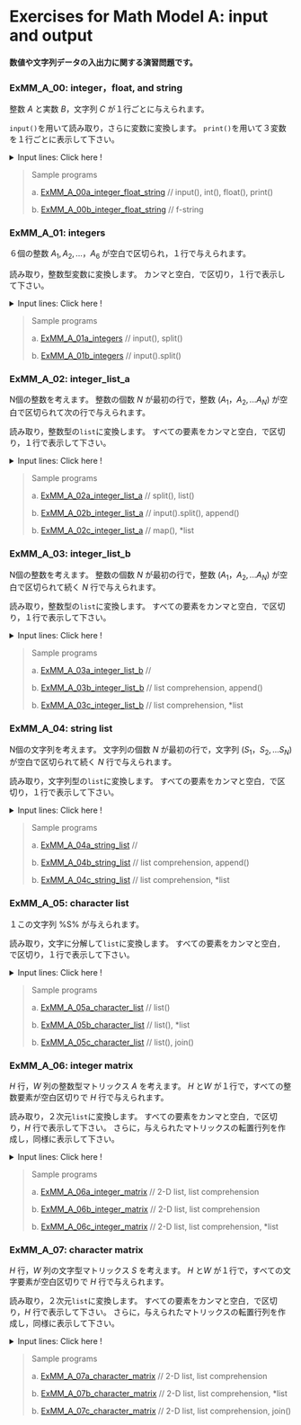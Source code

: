 # **Exercises for Math Model A: input and output**
#### 数値や文字列データの入出力に関する演習問題です。

### ExMM_A_00: integer，float, and string
整数 $A$ と実数 $B$，文字列 $C$ が１行ごとに与えられます。

`input()`を用いて読み取り，さらに変数に変換します。 
`print()`を用いて３変数を１行ごとに表示して下さい。

<details>
<summary>Input lines: Click here !</summary>

``` python
A
B
C

[Case a]  Copy the following sentences to 'execution window'
12345
123.45
abcde

[Case b]  Copy the following sentences to 'execution window'
1234500000
0.00012345
abc de

```
注: プログラム実行後に張り付けて下さい。

</details>


>Sample programs
>
> a. [ExMM_A_00a_integer_float_string](https://github.com/GMPythonGitHub/GMPythonExMathModel/blob/main/ExMathModel_A_Input_and_Output/ExMM_A_00a_integer_float_string.py)
>    //  input(), int(), float(), print()
> 
> b. [ExMM_A_00b_integer_float_string](https://github.com/GMPythonGitHub/GMPythonExMathModel/blob/main/ExMathModel_A_Input_and_Output/ExMM_A_00b_integer_float_string.py)
>    // f-string 


### ExMM_A_01: integers
６個の整数 $A_1, A_2, ...，A_6$ が空白で区切られ，１行で与えられます。

読み取り，整数型変数に変換します。 
カンマと空白`, `で区切り，１行で表示して下さい。

<details>
<summary>Input lines: Click here !</summary>

``` python
A1 A2 A3 A4 A5 A6

[Case a]
4 5 3 0 2 1 

[Case b]
100 130 110 140 150 120

```
注: プログラム実行後に張り付けて下さい。

</details>

>Sample programs
>
> a. [ExMM_A_01a_integers](https://github.com/GMPythonGitHub/GMPythonExMathModel/blob/main/ExMathModel_A_Input_and_Output/ExMM_A_01a_integers.py)
>    //  input(), split()
> 
> b. [ExMM_A_01b_integers](https://github.com/GMPythonGitHub/GMPythonExMathModel/blob/main/ExMathModel_A_Input_and_Output/ExMM_A_01b_integers.py)
>    //  input().split() 


### ExMM_A_02: integer_list_a
N個の整数を考えます。
整数の個数 $N$ が最初の行で，整数 $(A_1，A_2, ... A_N)$ が空白で区切られて次の行で与えられます。

読み取り，整数型の`list`に変換します。 
すべての要素をカンマと空白`, `で区切り，１行で表示して下さい。

<details>
<summary>Input lines: Click here !</summary>

``` python
N
A1 A2 ... AN

[Case a]
10
8 4 9 5 3 6 0 2 7 1 

[Case b]
6
100 130 110 140 150 120

```
注: プログラム実行後に張り付けて下さい。

</details>


>Sample programs
>
> a. [ExMM_A_02a_integer_list_a](https://github.com/GMPythonGitHub/GMPythonExMathModel/blob/main/ExMathModel_A_Input_and_Output/ExMM_A_02a_integer_list_a.py)
>    //  split(), list()
> 
> b. [ExMM_A_02b_integer_list_a](https://github.com/GMPythonGitHub/GMPythonExMathModel/blob/main/ExMathModel_A_Input_and_Output/ExMM_A_02b_integer_list_a.py)
>    //  input().split(), append() 
> 
> b. [ExMM_A_02c_integer_list_a](https://github.com/GMPythonGitHub/GMPythonExMathModel/blob/main/ExMathModel_A_Input_and_Output/ExMM_A_02c_integer_list_c.py)
>    //  map(), *list 


### ExMM_A_03: integer_list_b
N個の整数を考えます。
整数の個数 $N$ が最初の行で，整数 $(A_1，A_2, ... A_N)$ が空白で区切られて続く $N$ 行で与えられます。

読み取り，整数型の`list`に変換します。 
すべての要素をカンマと空白`, `で区切り，１行で表示して下さい。

<details>
<summary>Input lines: Click here !</summary>

``` python
N
A1
A2
...
AN

[Case a]
10
8
4
9
5
3
6
0
2
7
1 

[Case b]
6
100
130
110
140
150
120

```
注: プログラム実行後に張り付けて下さい。

</details>


>Sample programs
>
> a. [ExMM_A_03a_integer_list_b](https://github.com/GMPythonGitHub/GMPythonExMathModel/blob/main/ExMathModel_A_Input_and_Output/ExMM_A_03a_integer_list_b.py)
>    //  
> 
> b. [ExMM_A_03b_integer_list_b](https://github.com/GMPythonGitHub/GMPythonExMathModel/blob/main/ExMathModel_A_Input_and_Output/ExMM_A_03b_integer_list_b.py)
>    //  list comprehension, append() 
> 
> b. [ExMM_A_03c_integer_list_b](https://github.com/GMPythonGitHub/GMPythonExMathModel/blob/main/ExMathModel_A_Input_and_Output/ExMM_A_03c_integer_list_b.py)
>    //  list comprehension, *list 


### ExMM_A_04: string list
N個の文字列を考えます。
文字列の個数 $N$ が最初の行で，文字列 $(S_1，S_2, ... S_N)$ が空白で区切られて続く $N$ 行で与えられます。

読み取り，文字列型の`list`に変換します。 
すべての要素をカンマと空白`, `で区切り，１行で表示して下さい。

<details>
<summary>Input lines: Click here !</summary>

``` python
N
S1
S2
...
SN

[Case a]
10
alpha
bravo
charlie
delta
echo
foxtrot
golf
hotel
india
juliet

[Case b]
6
abc
acb
bac
bca
cab
cba

```
注: プログラム実行後に張り付けて下さい。

</details>


>Sample programs
>
> a. [ExMM_A_04a_string_list](https://github.com/GMPythonGitHub/GMPythonExMathModel/blob/main/ExMathModel_A_Input_and_Output/ExMM_A_04a_string_list.py)
>    //  
> 
> b. [ExMM_A_04b_string_list](https://github.com/GMPythonGitHub/GMPythonExMathModel/blob/main/ExMathModel_A_Input_and_Output/ExMM_A_04b_string_list.py)
>    //  list comprehension, append() 
> 
> b. [ExMM_A_04c_string_list](https://github.com/GMPythonGitHub/GMPythonExMathModel/blob/main/ExMathModel_A_Input_and_Output/ExMM_A_04c_string_list.py)
>    //  list comprehension, *list 


### ExMM_A_05: character list
１この文字列 %S% が与えられます。

読み取り，文字に分解して`list`に変換します。 
すべての要素をカンマと空白`, `で区切り，１行で表示して下さい。

<details>
<summary>Input lines: Click here !</summary>

``` python
S

[Case a]
abcdefghij

[Case b]
012345

```
注: プログラム実行後に張り付けて下さい。

</details>


>Sample programs
>
> a. [ExMM_A_05a_character_list](https://github.com/GMPythonGitHub/GMPythonExMathModel/blob/main/ExMathModel_A_Input_and_Output/ExMM_A_05a_character_list.py)
>    //  list()
> 
> b. [ExMM_A_05b_character_list](https://github.com/GMPythonGitHub/GMPythonExMathModel/blob/main/ExMathModel_A_Input_and_Output/ExMM_A_05b_character_list.py)
>    //  list(), *list
> 
> b. [ExMM_A_05c_character_list](https://github.com/GMPythonGitHub/GMPythonExMathModel/blob/main/ExMathModel_A_Input_and_Output/ExMM_A_05c_character_list.py)
>    //  list(), join() 


### ExMM_A_06: integer matrix
$H$ 行，$W$ 列の整数型マトリックス $A$ を考えます。
$H$ と$W$ が１行で，すべての整数要素が空白区切りで $H$ 行で与えられます。

読み取り，２次元`list`に変換します。 
すべての要素をカンマと空白`, `で区切り，$H$ 行で表示して下さい。
さらに，与えられたマトリックスの転置行列を作成し，同様に表示して下さい。

<details>
<summary>Input lines: Click here !</summary>

``` python
H W
A11 A12 ... A1W
A21 A22 ... A2W
...
AH1 AH2 ... AHW

[Case a]
6 6
0 1 2 3 4 5
5 0 1 2 3 4
4 5 0 1 2 3
3 4 5 0 1 2
2 3 4 5 0 1
1 2 3 4 5 0 

[Case b]
6 3
0 1 2
1 2 0
2 0 1
0 1 2
1 2 0
2 0 1

```
注: プログラム実行後に張り付けて下さい。

</details>


>Sample programs
>
> a. [ExMM_A_06a_integer_matrix](https://github.com/GMPythonGitHub/GMPythonExMathModel/blob/main/ExMathModel_A_Input_and_Output/ExMM_A_06a_integer_matrix.py)
>    //  2-D list, list comprehension
> 
> b. [ExMM_A_06b_integer_matrix](https://github.com/GMPythonGitHub/GMPythonExMathModel/blob/main/ExMathModel_A_Input_and_Output/ExMM_A_06b_integer_matrix.py)
>    //  2-D list, list comprehension
> 
> b. [ExMM_A_06c_integer_matrix](https://github.com/GMPythonGitHub/GMPythonExMathModel/blob/main/ExMathModel_A_Input_and_Output/ExMM_A_06c_integer_matrix.py)
>    //  2-D list, list comprehension, *list 


### ExMM_A_07: character matrix
$H$ 行，$W$ 列の文字型マトリックス $S$ を考えます。
$H$ と$W$ が１行で，すべての文字要素が空白区切りで $H$ 行で与えられます。

読み取り，２次元`list`に変換します。 
すべての要素をカンマと空白`, `で区切り，$H$ 行で表示して下さい。
さらに，与えられたマトリックスの転置行列を作成し，同様に表示して下さい。

<details>
<summary>Input lines: Click here !</summary>

``` python
H W
S11 S12 ... S1W
S21 S22 ... S2W
...
SH1 SH2 ... SHW

[Case a]
6 6
######
#.xx.#
#x..x#
#.xx.#
#x..x#
######

[Case b]
6 3
###
#.#
#x#
#x#
#.#
###

```
注: プログラム実行後に張り付けて下さい。

</details>


>Sample programs
>
> a. [ExMM_A_07a_character_matrix](https://github.com/GMPythonGitHub/GMPythonExMathModel/blob/main/ExMathModel_A_Input_and_Output/ExMM_A_07a_character_matrix.py)
>    //  2-D list, list comprehension
> 
> b. [ExMM_A_07b_character_matrix](https://github.com/GMPythonGitHub/GMPythonExMathModel/blob/main/ExMathModel_A_Input_and_Output/ExMM_A_07b_character_matrix.py)
>    //  2-D list, list comprehension, *list
> 
> b. [ExMM_A_07c_character_matrix](https://github.com/GMPythonGitHub/GMPythonExMathModel/blob/main/ExMathModel_A_Input_and_Output/ExMM_A_07c_character_matrix.py)
>    //  2-D list, list comprehension, join() 




